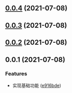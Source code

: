 ## [0.0.4](https://github.com/roojay520/bobplug-nbnhhsh/compare/v0.0.3...v0.0.4) (2021-07-08)



## [0.0.3](https://github.com/roojay520/bobplug-nbnhhsh/compare/v0.0.1...v0.0.3) (2021-07-08)



## [0.0.2](https://github.com/roojay520/bobplug-nbnhhsh/compare/v0.0.1...v0.0.2) (2021-07-08)



## 0.0.1 (2021-07-08)


### Features

* 实现基础功能 ([e916bde](https://github.com/roojay520/bobplug-nbnhhsh/commit/e916bde81b157d2e47e1a60cb23b011762d08e1c))




